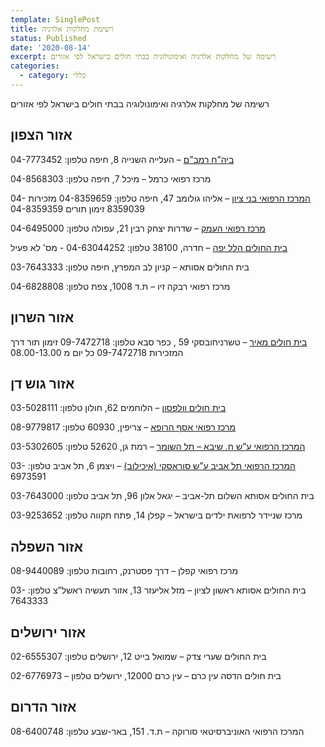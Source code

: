 ```yaml
---
template: SinglePost
title: רשימת מחלקות אלרגיה
status: Published
date: '2020-08-14'
excerpt: רשימה של מחלקות אלרגיה ואימונולוגיה בבתי חולים בישראל לפי אזורים
categories:
  - category: כללי
---
```

רשימה של מחלקות אלרגיה ואימונולוגיה בבתי חולים בישראל לפי אזורים

## אזור הצפון

[ביה”ח רמב”ם](https://www.rambam.org.il/?catid=%7BB48B7042-0758-46D4-AED4-FE54E4A844F7%7D) – העלייה השנייה 8, חיפה טלפון: 04-7773452

מרכז רפואי כרמל – מיכל 7, חיפה טלפון: 04-8568303

[המרכז הרפואי בני ציון](http://www.b-zion.org.il/pages/6760.aspx) – אליהו גולומב 47, חיפה טלפון: 04-8359659 מזכירות 04-8359039 זימון תורים 04-8359359

[מרכז רפואי העמק](https://hospitals.clalit.co.il/emek/he/departmentsandclinics/institutes/Pages/allergy.aspx) – שדרות יצחק רבין 21, עפולה טלפון: 04-6495000

[בית החולים הלל יפה](http://hy.health.gov.il/?CategoryID=642&ArticleID=3642) – חדרה, 38100 טלפון: 04-63044252 - מס' לא פעיל

בית החולים אסותא – קניון לב המפרץ, חיפה טלפון: 03-7643333

מרכז רפואי רבקה זיו – ת.ד 1008, צפת טלפון: 04-6828808

## אזור השרון

[בית חולים מאיר](https://hospitals.clalit.co.il/meir/he/med/int/Pages/allergy.aspx) – טשרניחובסקי 59 , כפר סבא טלפון: 09-7472718 זימון תור דרך המזכירות 09-7472718 כל יום מ 08.00-13.00



## אזור גוש דן

[בית חולים וולפסון](http://www.wolfson.org.il/?CategoryID=240&ArticleID=299#Mirpaot) – הלוחמים 62, חולון טלפון: 03-5028111



[מרכז רפואי אסף הרופא](http://www.assafh.org/clinic/FoodAllergyClinic/Pages/default.aspx) – צריפין, 60930 טלפון: 08-9779817



[המרכז הרפואי ע”ש ח. שיבא – תל השומר](https://www.sheba.co.il/%D7%90%D7%99%D7%9E%D7%95%D7%A0%D7%95%D7%9C%D7%95%D7%92%D7%99%D7%94_%D7%A7%D7%9C%D7%99%D7%A0%D7%99%D7%AA_%D7%90%D7%A0%D7%92%D7%99%D7%95%D7%90%D7%93%D7%9E%D7%94_%D7%90%D7%9C%D7%A8%D7%92%D7%99%D7%94) – רמת גן, 52620 טלפון: 03-5302605



[המרכז הרפואי תל אביב ע”ש סוראסקי (איכילוב)](https://www.tasmc.org.il/Dana-Dwek/peds-allergy/Pages/peds-allergy.aspx) – ויצמן 6, תל אביב טלפון: 03-6973591



בית החולים אסותא השלום תל-אביב – יגאל אלון 96, תל אביב טלפון: 03-7643000

מרכז שניידר לרפואת ילדים בישראל – קפלן 14, פתח תקווה טלפון: 03-9253652

## אזור השפלה

מרכז רפואי קפלן – דרך פסטרנק, רחובות טלפון: 08-9440089

בית החולים אסותא ראשון לציון – מזל אליעזר 13, אזור תעשיה ראשל”צ טלפון: 03-7643333

## אזור ירושלים

בית החולים שערי צדק – שמואל בייט 12, ירושלים טלפון: 02-6555307

בית חולים הדסה עין כרם – עין כרם 12000, ירושלים טלפון – 02-6776973

## אזור הדרום

המרכז הרפואי האוניברסיטאי סורוקה – ת.ד. 151, באר-שבע טלפון: 08-6400748
